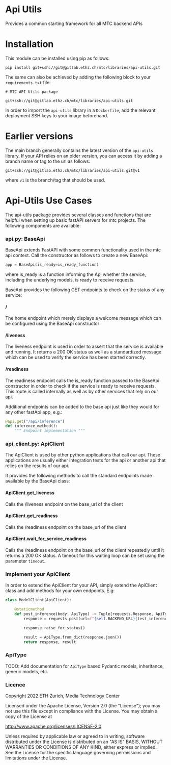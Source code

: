 # Api Utils

Provides a common starting framework for all MTC backend APIs

# Installation

This module can be installed using pip as follows:

```
pip install git+ssh://git@gitlab.ethz.ch/mtc/libraries/api-utils.git
```

The same can also be achieved by adding the following block to your `requirements.txt` file:

```
# MTC API Utils package

git+ssh://git@gitlab.ethz.ch/mtc/libraries/api-utils.git
```

In order to import the `api-utils` library in a `Dockerfile`, add the relevant deployment SSH keys to your image beforehand.

# Earlier versions

The main branch generally contains the latest version of the `api-utils` library. If your API relies on an older version, you can access it by adding a branch
name or tag to the url as follows:

```
git+ssh://git@gitlab.ethz.ch/mtc/libraries/api-utils.git@v1
```

where `v1` is the branch/tag that should be used.

# Api-Utils Use Cases

The api-utils package provides several classes and functions that are helpful when setting up basic fastAPI servers for mtc projects. The following components
are available:

### api.py: BaseApi

BaseApi extends FastAPI with some common functionality used in the mtc api context. Call the constructor as follows to create a new BaseApi:

```python
app = BaseApi(is_ready=is_ready_function)
```

where is_ready is a function informing the Api whether the service, including the underlying models, is ready to receive requests.

BaseApi provides the following GET endpoints to check on the status of any service:

#### /

The home endpoint which merely displays a welcome message which can be configured using the BaseApi constructor

#### /liveness

The liveness endpoint is used in order to assert that the service is available and running. It returns a 200 OK status as well as a standardized message which
can be used to verify the service has been started correctly.

#### /readiness

The readiness endpoint calls the is_ready function passed to the BaseApi constructor in order to check if the service is ready to receive requests. This route
is called internally as well as by other services that rely on our api.

Additional endpoints can be added to the base api just like they would for any other fastApi app, e.g.:

```python
@api.get("/api/inference")
def inference_method():
    """ Endpoint implementation """
```

### api_client.py: ApiClient

The ApiClient is used by other python applications that call our api. These applications are usually either integration tests for the api or another api that
relies on the results of our api.

It provides the following methods to call the standard endpoints made available by the BaseApi class:

#### ApiClient.get_liveness

Calls the /liveness endpoint on the base_url of the client

#### ApiClient.get_readiness

Calls the /readiness endpoint on the base_url of the client

#### ApiClient.wait_for_service_readiness

Calls the /readiness endpoint on the base_url of the client repeatedly until it returns a 200 OK status. A timeout for this waiting loop can be set using the
parameter `timeout`.

### Implement your ApiClient

In order to extend the ApiClient for your API, simply extend the ApiClient class and add methods for your own endpoints. E.g:

```python
class ModelClient(ApiClient):

    @staticmethod
    def post_inference(body: ApiType) -> Tuple[requests.Response, ApiType]:
        response = requests.post(url=f"{self.BACKEND_URL}{test_inference_route}", json=body)

        response.raise_for_status()

        result = ApiType.from_dict(response.json())
        return response, result
```

### ApiType

TODO: Add documentation for `ApiType` based Pydantic models, inheritance, generic models, etc.

### Licence

Copyright 2022 ETH Zurich, Media Technology Center

Licensed under the Apache License, Version 2.0 (the "License");
you may not use this file except in compliance with the License.
You may obtain a copy of the License at

http://www.apache.org/licenses/LICENSE-2.0

Unless required by applicable law or agreed to in writing, software
distributed under the License is distributed on an "AS IS" BASIS,
WITHOUT WARRANTIES OR CONDITIONS OF ANY KIND, either express or implied.
See the License for the specific language governing permissions and
limitations under the License.

